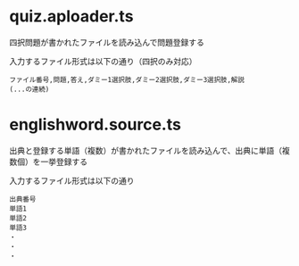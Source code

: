 # quiz.aploader.ts

四択問題が書かれたファイルを読み込んで問題登録する

入力するファイル形式は以下の通り（四択のみ対応）

```
ファイル番号,問題,答え,ダミー1選択肢,ダミー2選択肢,ダミー3選択肢,解説
(...の連続)
```

# englishword.source.ts

出典と登録する単語（複数）が書かれたファイルを読み込んで、出典に単語（複数個）を一挙登録する

入力するファイル形式は以下の通り

```
出典番号
単語1
単語2
単語3
・
・
・
```
